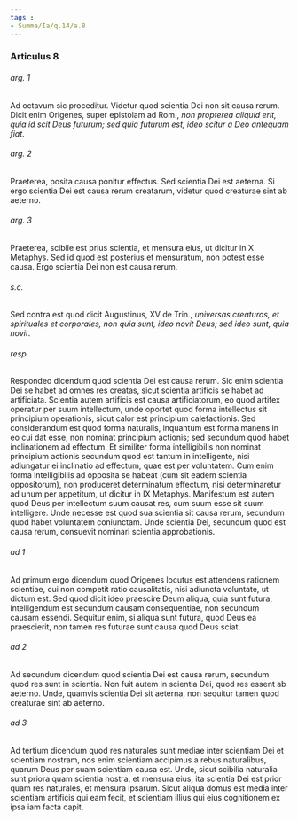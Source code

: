 ```yaml
---
tags : 
- Summa/Ia/q.14/a.8
---
```


### Articulus 8

###### arg. 1
Ad octavum sic proceditur. Videtur quod scientia Dei non sit causa rerum. Dicit enim Origenes, super epistolam ad Rom., *non propterea aliquid erit, quia id scit Deus futurum; sed quia futurum est, ideo scitur a Deo antequam fiat*.

###### arg. 2
Praeterea, posita causa ponitur effectus. Sed scientia Dei est aeterna. Si ergo scientia Dei est causa rerum creatarum, videtur quod creaturae sint ab aeterno.

###### arg. 3
Praeterea, scibile est prius scientia, et mensura eius, ut dicitur in X Metaphys. Sed id quod est posterius et mensuratum, non potest esse causa. Ergo scientia Dei non est causa rerum.

###### s.c.
Sed contra est quod dicit Augustinus, XV de Trin., *universas creaturas, et spirituales et corporales, non quia sunt, ideo novit Deus; sed ideo sunt, quia novit*.

###### resp.
Respondeo dicendum quod scientia Dei est causa rerum. Sic enim scientia Dei se habet ad omnes res creatas, sicut scientia artificis se habet ad artificiata. Scientia autem artificis est causa artificiatorum, eo quod artifex operatur per suum intellectum, unde oportet quod forma intellectus sit principium operationis, sicut calor est principium calefactionis. Sed considerandum est quod forma naturalis, inquantum est forma manens in eo cui dat esse, non nominat principium actionis; sed secundum quod habet inclinationem ad effectum. Et similiter forma intelligibilis non nominat principium actionis secundum quod est tantum in intelligente, nisi adiungatur ei inclinatio ad effectum, quae est per voluntatem. Cum enim forma intelligibilis ad opposita se habeat (cum sit eadem scientia oppositorum), non produceret determinatum effectum, nisi determinaretur ad unum per appetitum, ut dicitur in IX Metaphys. Manifestum est autem quod Deus per intellectum suum causat res, cum suum esse sit suum intelligere. Unde necesse est quod sua scientia sit causa rerum, secundum quod habet voluntatem coniunctam. Unde scientia Dei, secundum quod est causa rerum, consuevit nominari scientia approbationis.

###### ad 1
Ad primum ergo dicendum quod Origenes locutus est attendens rationem scientiae, cui non competit ratio causalitatis, nisi adiuncta voluntate, ut dictum est. Sed quod dicit ideo praescire Deum aliqua, quia sunt futura, intelligendum est secundum causam consequentiae, non secundum causam essendi. Sequitur enim, si aliqua sunt futura, quod Deus ea praescierit, non tamen res futurae sunt causa quod Deus sciat.

###### ad 2
Ad secundum dicendum quod scientia Dei est causa rerum, secundum quod res sunt in scientia. Non fuit autem in scientia Dei, quod res essent ab aeterno. Unde, quamvis scientia Dei sit aeterna, non sequitur tamen quod creaturae sint ab aeterno.

###### ad 3
Ad tertium dicendum quod res naturales sunt mediae inter scientiam Dei et scientiam nostram, nos enim scientiam accipimus a rebus naturalibus, quarum Deus per suam scientiam causa est. Unde, sicut scibilia naturalia sunt priora quam scientia nostra, et mensura eius, ita scientia Dei est prior quam res naturales, et mensura ipsarum. Sicut aliqua domus est media inter scientiam artificis qui eam fecit, et scientiam illius qui eius cognitionem ex ipsa iam facta capit.

